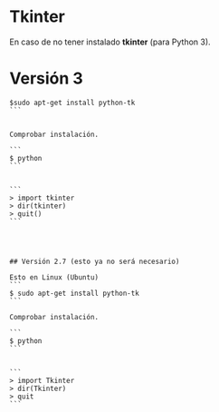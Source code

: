 # Tkinter

En caso de no tener instalado **tkinter** (para Python 3).



# Versión 3

````
$sudo apt-get install python-tk
```


Comprobar instalación.

```
$ python
```


```
> import tkinter
> dir(tkinter)
> quit()
```




## Versión 2.7 (esto ya no será necesario)

Esto en Linux (Ubuntu)
```
$ sudo apt-get install python-tk
```

Comprobar instalación.

```
$ python
```


```
> import Tkinter
> dir(Tkinter)
> quit
```
